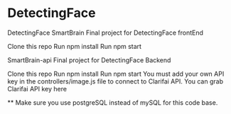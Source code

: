 # DetectingFace
DetectingFace
SmartBrain
Final project for DetectingFace frontEnd

Clone this repo
Run npm install
Run npm start


SmartBrain-api
Final project for DetectingFace Backend 

Clone this repo
Run npm install
Run npm start
You must add your own API key in the controllers/image.js file to connect to Clarifai API.
You can grab Clarifai API key here

** Make sure you use postgreSQL instead of mySQL for this code base.
